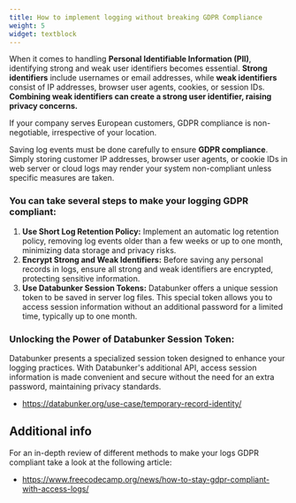 ```yaml
---
title: How to implement logging without breaking GDPR Compliance
weight: 5
widget: textblock
---
```

When it comes to handling **Personal Identifiable Information (PII)**, identifying strong and weak user identifiers becomes essential. **Strong identifiers** include usernames or email addresses, while **weak identifiers** consist of IP addresses, browser user agents, cookies, or session IDs. **Combining weak identifiers can create a strong user identifier, raising privacy concerns.**

If your company serves European customers, GDPR compliance is non-negotiable, irrespective of your location.

Saving log events must be done carefully to ensure **GDPR compliance**. Simply storing customer IP addresses, browser user agents, or cookie IDs in web server or cloud logs may render your system non-compliant unless specific measures are taken.

### You can take several steps to make your logging GDPR compliant:
1. **Use Short Log Retention Policy:** Implement an automatic log retention policy, removing log events older than a few weeks or up to one month, minimizing data storage and privacy risks.
1. **Encrypt Strong and Weak Identifiers:** Before saving any personal records in logs, ensure all strong and weak identifiers are encrypted, protecting sensitive information.
1. **Use Databunker Session Tokens:** Databunker offers a unique session token to be saved in server log files. This special token allows you to access session information without an additional password for a limited time, typically up to one month.

### Unlocking the Power of Databunker Session Token:
Databunker presents a specialized session token designed to enhance your logging practices. With Databunker's additional API, access session information is made convenient and secure without the need for an extra password, maintaining privacy standards.

- https://databunker.org/use-case/temporary-record-identity/


## Additional info

For an in-depth review of different methods to make your logs GDPR compliant take a look at the following article:

- https://www.freecodecamp.org/news/how-to-stay-gdpr-compliant-with-access-logs/

